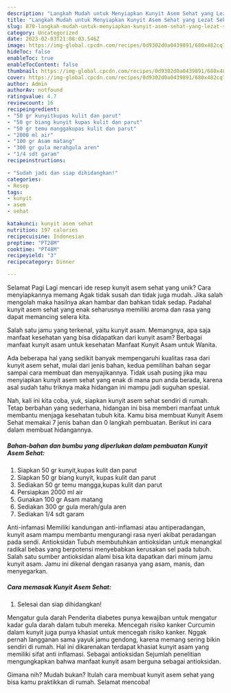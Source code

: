 ```yaml
---
description: "Langkah Mudah untuk Menyiapkan Kunyit Asem Sehat yang Lezat Sekali, Lezat"
title: "Langkah Mudah untuk Menyiapkan Kunyit Asem Sehat yang Lezat Sekali, Lezat"
slug: 870-langkah-mudah-untuk-menyiapkan-kunyit-asem-sehat-yang-lezat-sekali-lezat
category: Uncategorized
date: 2023-02-03T21:08:03.546Z
image: https://img-global.cpcdn.com/recipes/0d9302d0a0439891/680x482cq70/kunyit-asem-sehat-foto-resep-utama.jpg
hideToc: false
enableToc: true
enableTocContent: false
thumbnail: https://img-global.cpcdn.com/recipes/0d9302d0a0439891/680x482cq70/kunyit-asem-sehat-foto-resep-utama.jpg
cover: https://img-global.cpcdn.com/recipes/0d9302d0a0439891/680x482cq70/kunyit-asem-sehat-foto-resep-utama.jpg
author: Admin
authorAv: notfound
ratingvalue: 4.7
reviewcount: 16
recipeingredient:
- "50 gr kunyitkupas kulit dan parut"
- "50 gr biang kunyit kupas kulit dan parut"
- "50 gr temu manggakupas kulit dan parut"
- "2000 ml air"
- "100 gr Asam matang"
- "300 gr gula merahgula aren"
- "1/4 sdt garam"
recipeinstructions:

- "Sudah jadi dan siap dihidangkan!"
categories:
- Resep
tags:
- kunyit
- asem
- sehat

katakunci: kunyit asem sehat 
nutrition: 197 calories
recipecuisine: Indonesian
preptime: "PT28M"
cooktime: "PT48M"
recipeyield: "3"
recipecategory: Dinner

---
```



Selamat Pagi Lagi mencari ide resep kunyit asem sehat yang unik? Cara menyiapkannya memang Agak tidak susah dan tidak juga mudah. Jika salah mengolah maka hasilnya akan hambar dan bahkan tidak sedap. Padahal kunyit asem sehat yang enak seharusnya memiliki aroma dan rasa yang dapat memancing selera kita.


Salah satu jamu yang terkenal, yaitu kunyit asam. Memangnya, apa saja manfaat kesehatan yang bisa didapatkan dari kunyit asam? Berbagai manfaat kunyit asam untuk kesehatan Manfaat Kunyit Asam untuk Wanita.

Ada beberapa hal yang sedikit banyak mempengaruhi kualitas rasa dari kunyit asem sehat, mulai dari jenis bahan, kedua pemilihan bahan segar sampai cara membuat dan menyajikannya. Tidak usah pusing jika mau menyiapkan kunyit asem sehat yang enak di mana pun anda berada, karena asal sudah tahu triknya maka hidangan ini mampu jadi suguhan spesial.


Nah, kali ini kita coba, yuk, siapkan kunyit asem sehat sendiri di rumah. Tetap berbahan yang sederhana, hidangan ini bisa memberi manfaat untuk membantu menjaga kesehatan tubuh kita. Kamu bisa membuat Kunyit Asem Sehat memakai 7 jenis bahan dan 0 langkah pembuatan. Berikut ini cara dalam membuat hidangannya.

<!--inarticleads1-->

##### Bahan-bahan dan bumbu yang diperlukan dalam pembuatan Kunyit Asem Sehat:

1. Siapkan 50 gr kunyit,kupas kulit dan parut
1. Siapkan 50 gr biang kunyit, kupas kulit dan parut
1. Sediakan 50 gr temu mangga,kupas kulit dan parut
1. Persiapkan 2000 ml air
1. Gunakan 100 gr Asam matang
1. Sediakan 300 gr gula merah/gula aren
1. Sediakan 1/4 sdt garam


Anti-infamasi Memiliki kandungan anti-inflamasi atau antiperadangan, kunyit asam mampu membantu mengurangi rasa nyeri akibat peradangan pada sendi. Antioksidan Tubuh membutuhkan antioksidan untuk menangkal radikal bebas yang berpotensi menyebabkan kerusakan sel pada tubuh. Salah satu sumber antioksidan alami bisa kita dapatkan dari minum jamu kunyit asam. Jamu ini dikenal dengan rasanya yang asam, manis, dan menyegarkan. 

<!--inarticleads2-->

##### Cara memasak Kunyit Asem Sehat:


1. Selesai dan siap dihidangkan!

Mengatur gula darah Penderita diabetes punya kewajiban untuk mengatur kadar gula darah dalam tubuh mereka. Mencegah risiko kanker Curcumin dalam kunyit juga punya khasiat untuk mencegah risiko kanker. Nggak pernah langganan sama yayuk jamu gendong, karena memang sering bikin sendiri di rumah. Hal ini dikarenakan terdapat khasiat kunyit asam yang memiliki sifat anti inflamasi. Sebagai antioksidan Sejumlah penelitian mengungkapkan bahwa manfaat kunyit asam berguna sebagai antioksidan. 

Gimana nih? Mudah bukan? Itulah cara membuat kunyit asem sehat yang bisa kamu praktikkan di rumah. Selamat mencoba!
